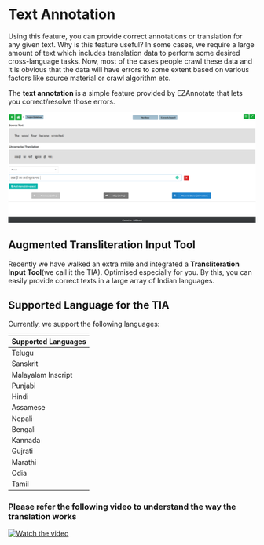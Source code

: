 # Text Annotation

Using this feature, you can provide correct annotations or translation for any given text. Why is this feature useful? In some cases, we require a large amount of text which includes translation data to perform some desired cross-language tasks. Now, most of the cases people crawl these data and it is obvious that the data will have errors to some extent based on various factors like source material or crawl algorithm etc.

The **text annotation** is a simple feature provided by EZAnnotate that lets you correct/resolve those errors.

![txt-annotation](../assets/txt-annotation.png)

## Augmented Transliteration Input Tool

Recently we have walked an extra mile and integrated a **Transliteration Input Tool**(we call it the TIA). Optimised especially for you. By this, you can easily provide correct texts in a large array of Indian languages.

## Supported Language for the TIA

Currently, we support the following languages:

| Supported Languages |
| ------------------- |
| Telugu              |
| Sanskrit            |
| Malayalam Inscript  |
| Punjabi             |
| Hindi               |
| Assamese            |
| Nepali              |
| Bengali             |
| Kannada             |
| Gujrati             |
| Marathi             |
| Odia                |
| Tamil               |

### Please refer the following video to understand the way the translation works

[![Watch the video](assets/play.png)](https://drive.google.com/file/d/1SkXzgqftbR4Nv8xOfPyTtMy5hffFWq4c/view)
